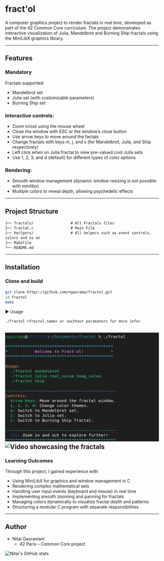 # fract'ol
A computer graphics project to render fractals in real time, developed as part of the 42 Common Core curriculum.
The project demonstrates interactive visualization of Julia, Mandelbrot and Burning Ship fractals using the MiniLibX graphics library.

---

## Features
### Mandatory
Fractals supported:
+ Mandelbrot set
+ Julia set (with customizable parameters)
+ Burning Ship set
### Interactive controls:
+ Zoom in/out using the mouse wheel
+ Close the window with ESC or the window’s close button
+ Use arrow keys to move around the factals
+ Change fractals with keys m, j, and s (for Mandelbrot, Julia, and Ship respectively)
+ Left click when on Julia fractal to view pre-valued cool Julia sets
+ Use 1, 2, 3, and d (default) for different types of color options
### Rendering:
+ Smooth window management (dynamic window resizing is not possible with minilibx)
+ Multiple colors to reveal depth, allowing psychedelic effects

---

## Project Structure

```
├── fractols/                 # All Fractals files
├── fractal.c                 # Main File
├── herlpers/                 # All helpers such as event controls, colors and so on
├── Makefile
└── README.md

```
---

## Installation

### Clone and build
```bash
git clone https://github.com/ngaurama/fractol.git
cd fractol
make
```

▶ Usage

```
./fractol <fractal_name> or <without paramaters for more info>
```
![Screenshot of the usage of fractal without parameters](./fractal_usage.png)
![Video showcasing the fractals](./fractal_video.gif)
---

### Learning Outcomes

Through this project, I gained experience with:
+ Using MiniLibX for graphics and window management in C
+ Rendering complex mathematical sets
+ Handling user input events (keyboard and mouse) in real time
+ Implementing smooth zooming and panning for fractals
+ Managing colors dynamically to visualize fractal depth and patterns
+ Structuring a modular C program with separate responsibilities
---
## Author
+ Nitai Gauramani
  - 42 Paris – Common Core project <br>

![Nitai's GitHub stats](https://github-readme-stats.vercel.app/api?username=ngaurama&show_icons=true&theme=transparent)
